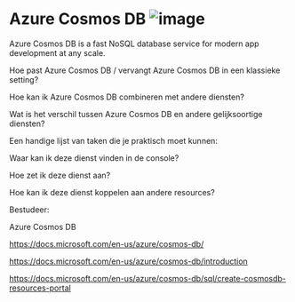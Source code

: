 # Azure Cosmos DB ![image](https://user-images.githubusercontent.com/89514322/150137830-d7add298-d073-4a87-9768-32378f287676.png)


Azure Cosmos DB is a fast NoSQL database service for modern app development at any scale.


Hoe past Azure Cosmos DB / vervangt Azure Cosmos DB in een klassieke setting?

Hoe kan ik Azure Cosmos DB combineren met andere diensten?

Wat is het verschil tussen Azure Cosmos DB en andere gelijksoortige diensten?

Een handige lijst van taken die je praktisch moet kunnen:

Waar kan ik deze dienst vinden in de console?

Hoe zet ik deze dienst aan?

Hoe kan ik deze dienst koppelen aan andere resources?

Bestudeer:

Azure Cosmos DB	

https://docs.microsoft.com/en-us/azure/cosmos-db/

https://docs.microsoft.com/en-us/azure/cosmos-db/introduction

https://docs.microsoft.com/en-us/azure/cosmos-db/sql/create-cosmosdb-resources-portal
